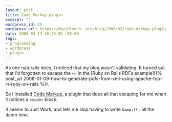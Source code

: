 ```yaml
--- 
layout: post
title: Code Markup plugin
excerpt: ""
wordpress_id: 25
wordpress_url: https://davidlynch..org/blog/2008/03/code-markup-plugin/
date: 2008-03-12 10:20:58 -05:00
tags: 
- programming
- wordpress
- plugin
---
```

As one naturally does, I noticed that my blog wasn't validating. It turned out that I'd forgotten to escape the `<<` in the [Ruby on Rails PDFs example]({% post_url 2008-01-09-how-to-generate-pdfs-from-xml-using-apache-fop-in-ruby-on-rails %}).

So I installed [Code Markup](http://www.thunderguy.com/semicolon/wordpress/code-markup-wordpress-plugin/), a plugin that does all that escaping for me when it notices a `<code>` block.

It seems to Just Work, and lets me skip having to write `&amp;lt;` all the damn time.
